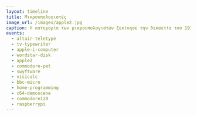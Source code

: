 ```yaml
---
layout: timeline 
title: Μικρουπολογιστές 
image_url: /images/apple2.jpg
caption: Η κατηγορία των μικρουπολογιστών ξεκίνησε την δεκαετία του 1970 δίνοντας την δυνατότητα σε πολλούς χομπίστες να κάνουν δραστηριότητες που μέχρι τότε ήταν πολύ ακριβές, και ταυτόχρονα δημιούργησε μια νέα αγορά για υπολογιστές στα σπίτια και στα σχολεία. 
events:
  - altair-teletype
  - tv-typewriter
  - apple-i-computer
  - wordstar-disk
  - apple2
  - commodore-pet
  - swyftware
  - visicalc
  - bbc-micro
  - home-programming
  - c64-demoscene
  - commodore128
  - raspberrypi
---
```


